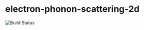 # electron-phonon-scattering-2d 
![Build Status](https://travis-ci.org/pinecrew/electron-phonon-scattering-2d.svg?branch=master)

